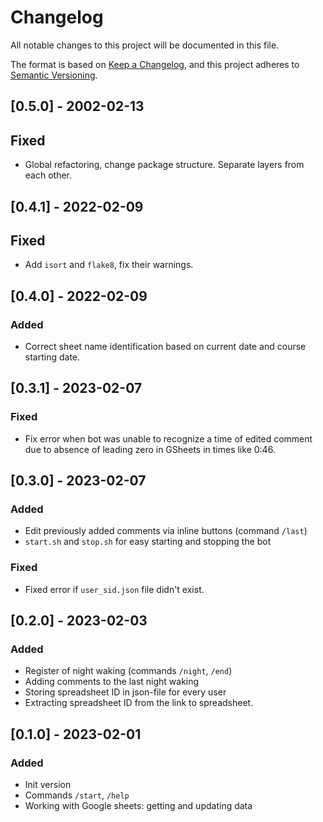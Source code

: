 # Changelog

All notable changes to this project will be documented in this file.

The format is based on [Keep a Changelog](https://keepachangelog.com/en/1.0.0/),
and this project adheres to [Semantic Versioning](https://semver.org/spec/v2.0.0.html).

## [0.5.0] - 2002-02-13

## Fixed

- Global refactoring, change package structure. Separate layers from each other.

## [0.4.1] - 2022-02-09

## Fixed

- Add `isort` and `flake8`, fix their warnings.

## [0.4.0] - 2022-02-09

### Added

- Correct sheet name identification based on current date and course starting date.

## [0.3.1] - 2023-02-07

### Fixed

- Fix error when bot was unable to recognize a time of edited comment due to absence of leading zero in GSheets in times like 0:46.

## [0.3.0] - 2023-02-07

### Added

- Edit previously added comments via inline buttons (command `/last`)
- `start.sh` and `stop.sh` for easy starting and stopping the bot

### Fixed

- Fixed error if `user_sid.json` file didn't exist.

## [0.2.0] - 2023-02-03

### Added

- Register of night waking (commands `/night`, `/end`)
- Adding comments to the last night waking
- Storing spreadsheet ID in json-file for every user
- Extracting spreadsheet ID from the link to spreadsheet.

## [0.1.0] - 2023-02-01

### Added

- Init version
- Commands `/start`, `/help`
- Working with Google sheets: getting and updating data
